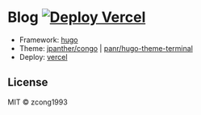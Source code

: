 # Blog [![Deploy Vercel](https://github.com/zcong1993/blog/actions/workflows/vercel.yml/badge.svg)](https://github.com/zcong1993/blog/actions/workflows/vercel.yml)

- Framework: [hugo](https://gohugo.io)
- Theme: [jpanther/congo](https://github.com/jpanther/congo) | [panr/hugo-theme-terminal](https://github.com/panr/hugo-theme-terminal)
- Deploy: [vercel](https://vercel.com)

## License

MIT &copy; zcong1993
